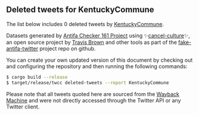 ## Deleted tweets for KentuckyCommune

The list below includes 0 deleted tweets by
[KentuckyCommune](https://twitter.com/KentuckyCommune).



Datasets generated by [Antifa Checker 161 Project](https://twitter.com/antifacheck161) using ✨[cancel-culture](https://github.com/travisbrown/cancel-culture)✨, an open source project by 
[Travis Brown](https://twitter.com/travisbrown) and other tools as part of the 
[fake-antifa-twitter](https://github.com/antifacheck161/fake-antifa-twitter) project repo on github.

You can create your own updated version of this document by checking out and configuring the
repository and then running the following commands:

```bash
$ cargo build --release
$ target/release/twcc deleted-tweets --report KentuckyCommune
```

Please note that all tweets quoted here are sourced from the
[Wayback Machine](https://web.archive.org) and were not directly accessed through the Twitter API or
any Twitter client.

